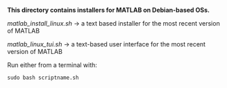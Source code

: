 **This directory contains installers for MATLAB on Debian-based OSs.**

*matlab_install_linux.sh* &rarr; a text based installer for the most recent version of MATLAB

*matlab_linux_tui.sh* &rarr; a text-based user interface for the most recent version of MATLAB

Run either from a terminal with: 

`sudo bash scriptname.sh`  
